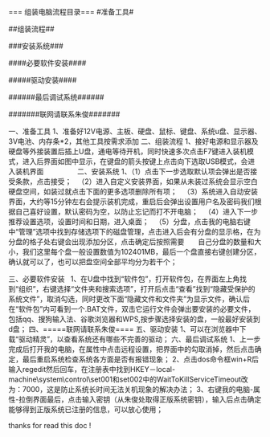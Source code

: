 === 组装电脑流程目录===
#准备工具#

##组装流程##

###安装系统###

####必要软件安装####

#####驱动安装####

######最后调试系统######

#######联网请联系朱俊#######

一、准备工具
1、准备好12V电源、主板、硬盘、鼠标、键盘、系统u盘、显示器、3V电池、内存条*2，其他工具按需求添加
二、组装流程
1、接好电源和显示器及硬盘等外接装置后插上U盘，通电等待开机，同时快速多次点击F7键进入装机模式，进入后界面如图中显示，在键盘的箭头按键上点击向下选取USB模式，会进入装机界面
                
二、安装系统
1、（1）点击下一步选取默认项会弹出是否接受条款，点击接受；
   （2）进入自定义安装界面，如果从未装过系统会显示空白硬盘空间，如装过就点击下面的更多选项删除所有项；
   （3）系统进入自动安装界面，大约等15分钟左右会提示装机完成，重启后会弹出设置用户名及密码我们根据自己喜好设置，默认密码为空，以防止忘记而打不开电脑； 
   （4）进入下一步推荐设置选项，设置时间和日期，进入桌面；
   （5）分盘，点击我的电脑右键中“管理”选项中找到存储选项下的磁盘管理，点击进入后会有分盘的显示格，在为分盘的格子处右键会出现添加分区，点击确定后按照需要        自己分盘的数量和大小，我们这里每个盘一般设置数值为102401MB，最后一个盘直接右键创建分区，确认就可以了，也可以把盘空间全部平均分为若干个；
 
三、必要软件安装
    1、在U盘中找到“软件包”，打开软件包，在界面左上角找到“组织”，右键选择“文件夹和搜索选项”，打开后点击“查看”找到“隐藏受保护的系统文件”，取消勾选，同时更改下面“隐藏文件和文件夹”为显示文件，确认后在“软件包”内可看到一个.BAT文件，双击它运行文件会弹出要安装的必要文件，包括qq、搜狗输入法、谷歌浏览器和WPS,按步骤选择安装的盘，一般最好安装到d盘；
四、=====联网请联系朱俊====
五、驱动安装
1、可以在浏览器中下载“驱动精灵”，以查看系统还有哪些不完善的驱动；
六、最后调试系统
1、上一步完成后打开我的电脑，在属性中点击远程设置，把界面中的勾取消掉，然后点击确定，最后重启系统检查系统各方面是否有报错现象；
2、点击dos命令框win+R后输入regedit然后回车，在注册表中找到HKEY－local-machine\system\control\set001和set002中的WaitToKillServiceTimeout改为：7000，这是防止系统长时间无法关机现象的解决办法；
3、右键我的电脑-属性-拉倒界面最后，点击输入密钥（从朱俊处取得正版系统密钥），输入后点击确定能够得到正版系统已注册的信息，可以放心使用；

thanks for read this doc !
